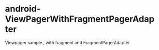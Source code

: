 # android-ViewPagerWithFragmentPagerAdapter
Viewpager sample , with fragment and FragmentPagerAdapter
